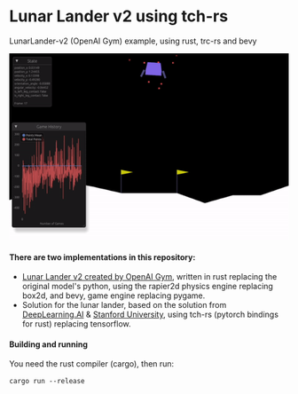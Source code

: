 # Lunar Lander v2 using tch-rs
LunarLander-v2 (OpenAI Gym) example, using rust, trc-rs and bevy

![controller_ai_running](controller_ai_running.gif)

#### There are two implementations in this repository:
- [Lunar Lander v2 created by OpenAI Gym](https://github.com/openai/gym/blob/master/gym/envs/box2d/lunar_lander.py), written in rust replacing the original model's python, using the rapier2d physics engine replacing box2d, and bevy, game engine replacing pygame.
- Solution for the lunar lander, based on the solution from [DeepLearning.AI](https://www.deeplearning.ai/) & [Stanford University](https://www.stanford.edu/), using tch-rs (pytorch bindings for rust) replacing tensorflow.

#### Building and running
You need the rust compiler (cargo), then run:
```bashrc
cargo run --release
```

